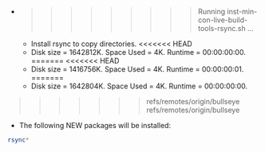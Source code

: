 * >>>>>>>>> Running inst-min-con-live-build-tools-rsync.sh ...
  * Install rsync to copy directories.
<<<<<<< HEAD
  * Disk size = 1642812K. Space Used = 4K. Runtime = 00:00:00:00.
=======
<<<<<<< HEAD
  * Disk size = 1416756K. Space Used = 4K. Runtime = 00:00:00:01.
=======
  * Disk size = 1642804K. Space Used = 4K. Runtime = 00:00:00:00.
>>>>>>> refs/remotes/origin/bullseye
>>>>>>> refs/remotes/origin/bullseye
  * The following NEW packages will be installed:
  ```bash
rsync*
  ```
